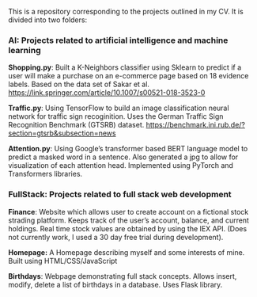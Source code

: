This is a repository corresponding to the projects outlined in my CV. It is divided into two folders:

<h3>AI: Projects related to artificial intelligence and machine learning</h3>

**Shopping.py**: Built a K-Neighbors classifier using Sklearn to predict if a user will make a purchase on an e-commerce page based on 18 evidence labels. Based on the data set of Sakar et al. https://link.springer.com/article/10.1007/s00521-018-3523-0

**Traffic.py**: Using TensorFlow to build an image classification neural network for traffic sign recoginition. Uses the German Traffic Sign Recognition Benchmark (GTSRB) dataset. https://benchmark.ini.rub.de/?section=gtsrb&subsection=news

**Attention.py**: Using Google’s transformer based BERT language model to predict a masked word in a sentence. Also generated a jpg to allow for visualization of each attention head. Implemented using PyTorch and Transformers libraries.



<h3>FullStack: Projects related to full stack web development</h3>

**Finance**: Website which allows user to create account on a fictional stock strading platform. Keeps track of the user’s account, balance, and current holdings. Real time stock values are obtained by using the IEX API. (Does not currently work, I used a 30 day free trial during development).

**Homepage:** A Homepage describing myself and some interests of mine. Built using HTML/CSS/JavaScript

**Birthdays**: Webpage demonstrating full stack concepts. Allows insert, modify, delete a list of birthdays in a database. Uses Flask library.